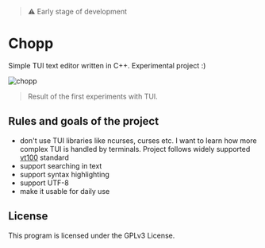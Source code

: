 > ⚠️ Early stage of development

# Chopp

Simple TUI text editor written in C++. Experimental project :)

![chopp](https://github.com/michaldziuba03/chopp/assets/43048524/ff67cf47-b698-4b6b-ac77-4b4012a45d50)

> Result of the first experiments with TUI.

## Rules and goals of the project

- don't use TUI libraries like ncurses, curses etc. I want to learn how more complex TUI is handled by terminals. Project follows widely supported [vt100](https://www.vt100.net/) standard
- support searching in text
- support syntax highlighting
- support UTF-8
- make it usable for daily use

## License

This program is licensed under the GPLv3 License.
